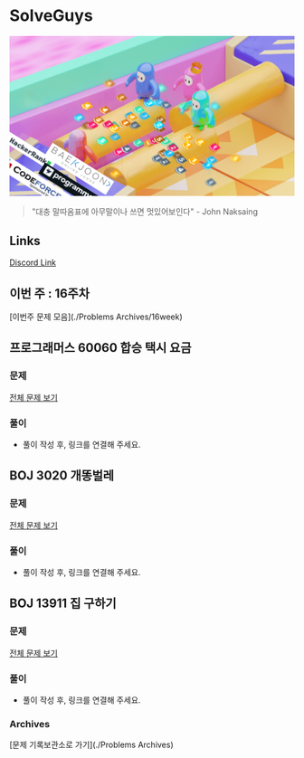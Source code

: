 # SolveGuys

![image](./Readme_Images/solveguys.png)
 
> "대충 말따옴표에 아무말이나 쓰면 멋있어보인다" - John Naksaing

## Links
[Discord Link](https://discord.gg/TQGDWj7R)


## 이번 주 : 16주차
[이번주 문제 모음](./Problems Archives/16week)

## 프로그래머스 60060 합승 택시 요금  
### 문제
[전체 문제 보기](https://programmers.co.kr/learn/courses/30/lessons/60060)
### 풀이
- 풀이 작성 후, 링크를 연결해 주세요.

## BOJ 3020 개똥벌레
### 문제
[전체 문제 보기](https://www.acmicpc.net/problem/3020)
### 풀이
- 풀이 작성 후, 링크를 연결해 주세요.

## BOJ 13911 집 구하기
### 문제
[전체 문제 보기](https://www.acmicpc.net/problem/13911)
### 풀이
- 풀이 작성 후, 링크를 연결해 주세요.


### Archives
[문제 기록보관소로 가기](./Problems Archives)
